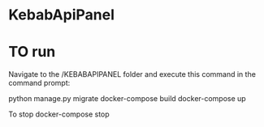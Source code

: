 # KebabApiPanel


# TO run
Navigate to the /KEBABAPIPANEL folder and execute this command in the command prompt:

python manage.py migrate 
docker-compose build
docker-compose up

To stop
docker-compose stop
